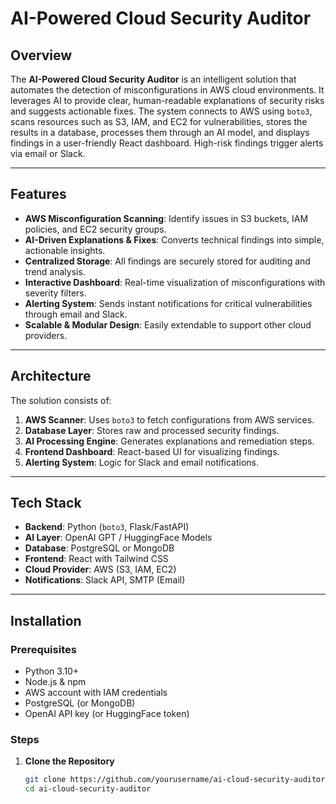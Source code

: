 # AI-Powered Cloud Security Auditor

## Overview
The **AI-Powered Cloud Security Auditor** is an intelligent solution that automates the detection of misconfigurations in AWS cloud environments. It leverages AI to provide clear, human-readable explanations of security risks and suggests actionable fixes. The system connects to AWS using `boto3`, scans resources such as S3, IAM, and EC2 for vulnerabilities, stores the results in a database, processes them through an AI model, and displays findings in a user-friendly React dashboard. High-risk findings trigger alerts via email or Slack.

---

## Features
- **AWS Misconfiguration Scanning**: Identify issues in S3 buckets, IAM policies, and EC2 security groups.
- **AI-Driven Explanations & Fixes**: Converts technical findings into simple, actionable insights.
- **Centralized Storage**: All findings are securely stored for auditing and trend analysis.
- **Interactive Dashboard**: Real-time visualization of misconfigurations with severity filters.
- **Alerting System**: Sends instant notifications for critical vulnerabilities through email and Slack.
- **Scalable & Modular Design**: Easily extendable to support other cloud providers.

---

## Architecture
The solution consists of:
1. **AWS Scanner**: Uses `boto3` to fetch configurations from AWS services.
2. **Database Layer**: Stores raw and processed security findings.
3. **AI Processing Engine**: Generates explanations and remediation steps.
4. **Frontend Dashboard**: React-based UI for visualizing findings.
5. **Alerting System**: Logic for Slack and email notifications.

---

## Tech Stack
- **Backend**: Python (`boto3`, Flask/FastAPI)
- **AI Layer**: OpenAI GPT / HuggingFace Models
- **Database**: PostgreSQL or MongoDB
- **Frontend**: React with Tailwind CSS
- **Cloud Provider**: AWS (S3, IAM, EC2)
- **Notifications**: Slack API, SMTP (Email)

---

## Installation

### Prerequisites
- Python 3.10+
- Node.js & npm
- AWS account with IAM credentials
- PostgreSQL (or MongoDB)
- OpenAI API key (or HuggingFace token)

### Steps
1. **Clone the Repository**
   ```bash
   git clone https://github.com/yourusername/ai-cloud-security-auditor.git
   cd ai-cloud-security-auditor
